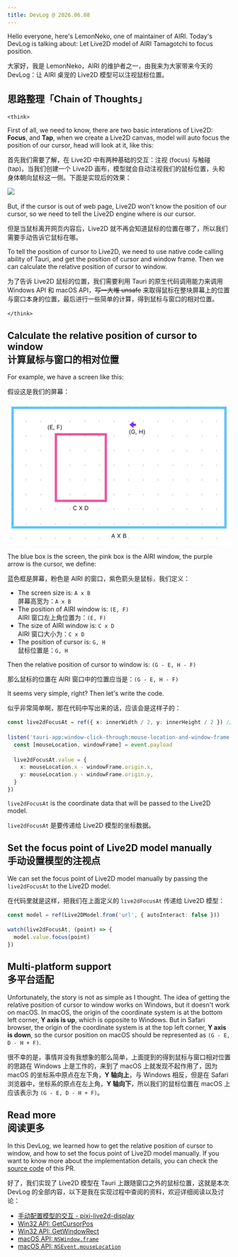 ```yaml
---
title: DevLog @ 2026.06.08
---
```


Hello everyone, here's LemonNeko, one of maintainer of AIRI. Today's DevLog is talking about: Let Live2D model of AIRI Tamagotchi to focus position.

大家好，我是 LemonNeko，AIRI 的维护者之一，由我来为大家带来今天的 DevLog：让 AIRI 桌宠的 Live2D 模型可以注视鼠标位置。

## 思路整理「Chain of Thoughts」

`<think>`

First of all, we need to know, there are two basic interations of Live2D: **Focus**, and **Tap**, when we create a Live2D canvas, model will auto focus the position of our cursor, head will look at it, like this:

首先我们需要了解，在 Live2D 中有两种基础的交互：注视 (focus) 与触碰 (tap)，当我们创建一个 Live2D 画布，模型就会自动注视我们的鼠标位置，头和身体朝向鼠标这一侧。下面是实现后的效果：

![](../../../assets/images/blog/DevLog-2026.06.08/airi-tamagotchi-focus.gif)

But, if the cursor is out of web page, Live2D won't know the position of our cursor, so we need to tell the Live2D engine where is our cursor.

但是当鼠标离开网页内容后，Live2D 就不再会知道鼠标的位置在哪了，所以我们需要手动告诉它鼠标在哪。

To tell the position of cursor to Live2D, we need to use native code calling ability of Tauri, and get the position of cursor and window frame. Then we can calculate the relative position of cursor to window.

为了告诉 Live2D 鼠标的位置，我们需要利用 Tauri 的原生代码调用能力来调用 Windows API 和 macOS API，~~写一大堆 unsafe~~ 来取得鼠标在整块屏幕上的位置与窗口本身的位置，最后进行一些简单的计算，得到鼠标与窗口的相对位置。

`</think>`

## Calculate the relative position of cursor to window<br>计算鼠标与窗口的相对位置

For example, we have a screen like this:

假设这是我们的屏幕：

![](../../../assets/images/blog/DevLog-2026.06.08/screen.png)

The blue box is the screen, the pink box is the AIRI window, the purple arrow is the cursor, we define:

蓝色框是屏幕，粉色是 AIRI 的窗口，紫色箭头是鼠标，我们定义：

- The screen size is: `A x B`<br>屏幕高宽为：`A x B`
- The position of AIRI window is: `(E, F)`<br>AIRI 窗口左上角位置为：`(E, F)`
- The size of AIRI window is: `C x D`<br>AIRI 窗口大小为：`C x D`
- The position of cursor is: `G, H`<br>鼠标位置是：`G, H`

Then the relative position of cursor to window is: `(G - E, H - F)`

那么鼠标的位置在 AIRI 窗口中的位置应当是：`(G - E, H - F)`

It seems very simple, right? Then let's write the code.

似乎非常简单啊，那在代码中写出来的话，应该会是这样子的：

```typescript
const live2dFocusAt = ref({ x: innerWidth / 2, y: innerHeight / 2 }) // initial position

listen('tauri-app:window-click-through:mouse-location-and-window-frame', (event: { payload: [Point, WindowFrame] }) => {
  const [mouseLocation, windowFrame] = event.payload

  live2dFocusAt.value = {
    x: mouseLocation.x - windowFrame.origin.x,
    y: mouseLocation.y - windowFrame.origin.y,
  }
})
```

`live2dFocusAt` is the coordinate data that will be passed to the Live2D model.

`live2dFocusAt` 是要传递给 Live2D 模型的坐标数据。

## Set the focus point of Live2D model manually<br>手动设置模型的注视点

We can set the focus point of Live2D model manually by passing the `live2dFocusAt` to the Live2D model.

在代码里就是这样，把我们在上面定义的 `live2dFocusAt` 传递给 Live2D 模型：

```typescript
const model = ref(Live2DModel.from('url', { autoInteract: false }))

watch(live2dFocusAt, (point) => {
  model.value.focus(point)
})
```

## Multi-platform support<br>多平台适配

Unfortunately, the story is not as simple as I thought. The idea of getting the relative position of cursor to window works on Windows, but it doesn't work on macOS. In macOS, the origin of the coordinate system is at the bottom left corner, **Y axis is up**, which is opposite to Windows. But in Safari browser, the origin of the coordinate system is at the top left corner, **Y axis is down**, so the cursor position on macOS should be represented as `(G - E, D - H + F)`.

很不幸的是，事情并没有我想象的那么简单，上面提到的得到鼠标与窗口相对位置的思路在 Windows 上是工作的，来到了 macOS 上就发现不起作用了，因为 macOS 的坐标系中原点在左下角，**Y 轴向上**，与 Windows 相反，但是在 Safari 浏览器中，坐标系的原点在左上角，**Y 轴向下**，所以我们的鼠标位置在 macOS 上应该表示为 `(G - E, D - H + F)`。

## Read more<br>阅读更多

In this DevLog, we learned how to get the relative position of cursor to window, and how to set the focus point of Live2D model manually. If you want to know more about the implementation details, you can check the [source code](https://github.com/moeru-ai/airi/pull/194) of this PR.

好了，我们实现了 Live2D 模型在 Tauri 上跟随窗口之外的鼠标位置，这就是本次 DevLog 的全部内容，以下是我在实现过程中查阅的资料，欢迎详细阅读以及讨论：

- [手动配置模型的交互 - pixi-live2d-display](https://github.com/guansss/pixi-live2d-display/wiki/Complete-Guide#manually-1 "手动配置模型的交互 - pixi-live2d-display")
- [Win32 API: GetCursorPos](https://docs.microsoft.com/en-us/windows/win32/api/winuser/nf-winuser-getcursorpos "GetCursorPos")
- [Win32 API: GetWindowRect](https://docs.microsoft.com/en-us/windows/win32/api/winuser/nf-winuser-getwindowrect "GetWindowRect")
- [macOS API: `NSWindow.frame`](https://developer.apple.com/documentation/appkit/nswindow/frame "NSWindow.frame")
- [macOS API: `NSEvent.mouseLocation`](https://developer.apple.com/documentation/appkit/nsevent/mouselocation "NSEvent.mouseLocation")
